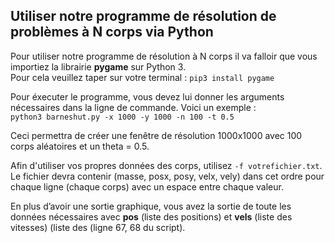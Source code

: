 Utiliser notre programme de résolution de problèmes à N corps via Python
------------------------------------

Pour utiliser notre programme de résolution à N corps il va falloir que vous importiez la librairie **pygame** sur Python 3.  
Pour cela veuillez taper sur votre terminal : `pip3 install pygame`

Pour éxecuter le programme, vous devez lui donner les arguments nécessaires dans la ligne de commande. Voici un exemple :  
`python3 barneshut.py -x 1000 -y 1000 -n 100 -t 0.5`

Ceci permettra de créer une fenêtre de résolution 1000x1000 avec 100 corps aléatoires et un theta = 0.5.

Afin d'utiliser vos propres données des corps, utilisez `-f votrefichier.txt`. Le fichier devra contenir (masse, posx, posy, velx, vely) dans cet ordre pour chaque ligne (chaque corps) avec un espace entre chaque valeur.

En plus d’avoir une sortie graphique, vous avez la sortie de toute les données nécessaires
avec **pos** (liste des positions) et **vels** (liste des vitesses) (liste des   (ligne 67, 68 du script).

